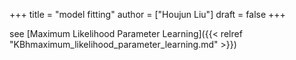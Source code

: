 +++
title = "model fitting"
author = ["Houjun Liu"]
draft = false
+++

see [Maximum Likelihood Parameter Learning]({{< relref "KBhmaximum_likelihood_parameter_learning.md" >}})

